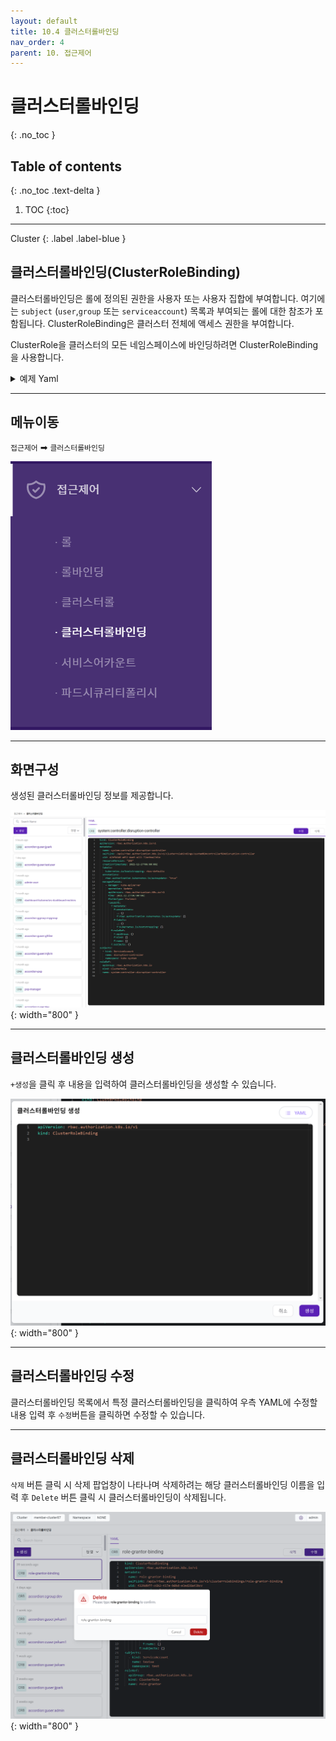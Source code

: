 ```yaml
---
layout: default
title: 10.4 클러스터롤바인딩
nav_order: 4
parent: 10. 접근제어
---
```


# 클러스터롤바인딩
{: .no_toc }

## Table of contents
{: .no_toc .text-delta }

1. TOC
{:toc}

---

<div class="code-example" markdown="1">
Cluster
{: .label .label-blue }
</div>

## 클러스터롤바인딩(ClusterRoleBinding)

클러스터롤바인딩은 롤에 정의된 권한을 사용자 또는 사용자 집합에 부여합니다. 여기에는 `subject` (`user`,`group` 또는 `serviceaccount`) 목록과 부여되는 롤에 대한 참조가 포함됩니다. ClusterRoleBinding은 클러스터 전체에 액세스 권한을 부여합니다.

ClusterRole을 클러스터의 모든 네임스페이스에 바인딩하려면 ClusterRoleBinding을 사용합니다.

<details>
<summary>예제 Yaml</summary>
  
{% highlight yaml %}

apiVersion: rbac.authorization.k8s.io/v1
# This cluster role binding allows anyone in the "manager" group to read secrets in any namespace.
kind: ClusterRoleBinding
metadata:
  name: read-secrets-global
subjects:
- kind: Group
  name: manager # Name is case sensitive
  apiGroup: rbac.authorization.k8s.io
roleRef:
  kind: ClusterRole
  name: secret-reader
  apiGroup: rbac.authorization.k8s.io

{% endhighlight %}
   
</details>

---

## 메뉴이동
`접근제어` ➡ `클러스터롤바인딩`

![ac-004.png](/assets/images/ac/ac-004.png)

---
## 화면구성
생성된 클러스터롤바인딩 정보를 제공합니다.

![ac-013.png](/assets/images/ac/ac-013.png){: width="800" }

---

## 클러스터롤바인딩 생성
`+생성`을 클릭 후 내용을 입력하여 클러스터롤바인딩을 생성할 수 있습니다.

![ac-014.png](/assets/images/ac/ac-014.png){: width="800" }

---
## 클러스터롤바인딩 수정
클러스터롤바인딩 목록에서 특정 클러스터롤바인딩을 클릭하여 우측 YAML에 수정할 내용 입력 후 `수정`버튼을 클릭하면 수정할 수 있습니다.

---

## 클러스터롤바인딩 삭제
`삭제` 버튼 클릭 시 삭제 팝업창이 나타나며 삭제하려는 해당 클러스터롤바인딩 이름을 입력 후 `Delete` 버튼 클릭 시 클러스터롤바인딩이 삭제됩니다.

![clusterrolebinding-delete.png](/assets/images/ac/clusterrolebinding-delete.png){: width="800" }